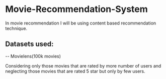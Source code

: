 # Movie-Recommendation-System
In movie recommendation I will be using content based recommendation technique.
## Datasets used:
 -- Movielens(100k movies)
  
Considering only those movies that are rated by more number of users and neglecting those movies that are rated 5 star but only by few users.
